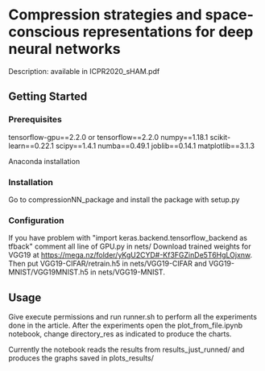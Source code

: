 # Compression strategies and space-conscious representations for deep neural networks
Description: available in ICPR2020_sHAM.pdf

## Getting Started
### Prerequisites
tensorflow-gpu==2.2.0 or tensorflow==2.2.0
numpy==1.18.1
scikit-learn==0.22.1
scipy==1.4.1
numba==0.49.1
joblib==0.14.1
matplotlib==3.1.3

Anaconda installation

### Installation
Go to compressionNN_package and install the package with setup.py

### Configuration
If you have problem with "import keras.backend.tensorflow_backend as tfback"
comment all line of GPU.py in nets/
Download trained weights for VGG19 at https://mega.nz/folder/yKgU2CYD#-Kf3FGZinDe5T6HgLOjxnw. Then put VGG19-CIFAR/retrain.h5 in nets/VGG19-CIFAR and VGG19-MNIST/VGG19MNIST.h5 in nets/VGG19-MNIST.


## Usage
Give execute permissions and run runner.sh to perform all the experiments done in the article. After the experiments open the plot\_from\_file.ipynb notebook, change directory_res as indicated to produce the charts.

Currently the notebook reads the results from results\_just\_runned/ and produces the graphs saved in plots_results/

